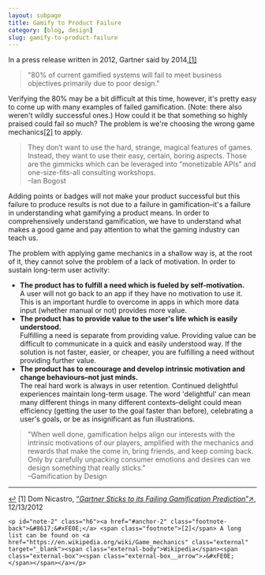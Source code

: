 ```yaml
---
layout: subpage
title: Gamify to Product Failure
category: [blog, design]
slug: gamify-to-product-failure
---
```

In a press release written in 2012, Gartner said by 2014,<a id="anchor-1" href="#note-1" class="fieldnotes-anchor">[1]</a>

> "80% of current gamified systems will fail to meet business objectives primarily due to poor design."

Verifying the 80% may be a bit difficult at this time, however, it's pretty easy to come up with many examples of failed gamification. (Note: there also weren't wildly successful ones.) How could it be that something so highly praised could fail so much? The problem is we're choosing the wrong game mechanics<a id="anchor-2" href="#note-2" class="fieldnotes-anchor">[2]</a> to apply.

> They don’t want to use the hard, strange, magical features of games. Instead, they want to use their easy, certain, boring aspects. Those are the gimmicks which can be leveraged into “monetizable APIs” and one-size-fits-all consulting workshops.  
> –Ian Bogost

Adding points or badges will not make your product successful but this failure to produce results is not due to a failure in gamification–it's a failure in understanding what gamifying a product means. In order to comprehensively understand gamification, we have to understand what makes a good game and pay attention to what the gaming industry can teach us.

The problem with applying game mechanics in a shallow way is, at the root of it, they cannot solve the problem of a lack of  motivation. In order to sustain long-term user activity:

* __The product has to fulfill a need which is fueled by self-motivation.__  
A user will not go back to an app if they have no motivation to use it. This is an important hurdle to overcome in apps in which more data input (whether manual or not) provides more value.
* __The product has to provide value to the user's life which is easily understood.__  
Fulfilling a need is separate from providing value. Providing value can be difficult to communicate in a quick and easily understood way. If the solution is not faster, easier, or cheaper, you are fulfilling a need without providing further value.
* __The product has to encourage and develop intrinsic motivation and change behaviours–not just minds.__  
The real hard work is always in user retention. Continued delightful experiences maintain long-term usage. The word 'delightful' can mean many different things in many different contexts–delight could mean efficiency (getting the user to the goal faster than before), celebrating a user's goals, or be as insignificant as fun illustrations.

> "When well done, gamification helps align our interests with the intrinsic motivations of our players, amplified with the mechanics and rewards that make the come in, bring friends, and keep coming back. Only by carefully unpacking consumer emotions and desires can we design something that really sticks."  
> –Gamification by Design

<hr class="small">

<div class="fieldnotes">
    <p id="note-1" class="h6"><a href="#anchor-1" class="footnote-back">&#8617;&#xFE0E;</a> <span class="footnote">[1]</span> Dom Nicastro, <a href="http://www.cmswire.com/cms/social-business/gartner-sticks-to-its-failing-gamification-prediction-023464.php" class="external" target="_blank">&#8220;<span class="external-body"><em>Gartner Sticks to its Failing Gamification Prediction</em></span>&#8221;<span class="external-box"><span class="external-box__arrow">↗&#xFE0E;</span></span></a>, 12/13/2012</p>

    <p id="note-2" class="h6"><a href="#anchor-2" class="footnote-back">&#8617;&#xFE0E;</a> <span class="footnote">[2]</span> A long list can be found on <a href="https://en.wikipedia.org/wiki/Game_mechanics" class="external" target="_blank"><span class="external-body">Wikipedia</span><span class="external-box"><span class="external-box__arrow">↗&#xFE0E;</span></span></a></p>
</div>